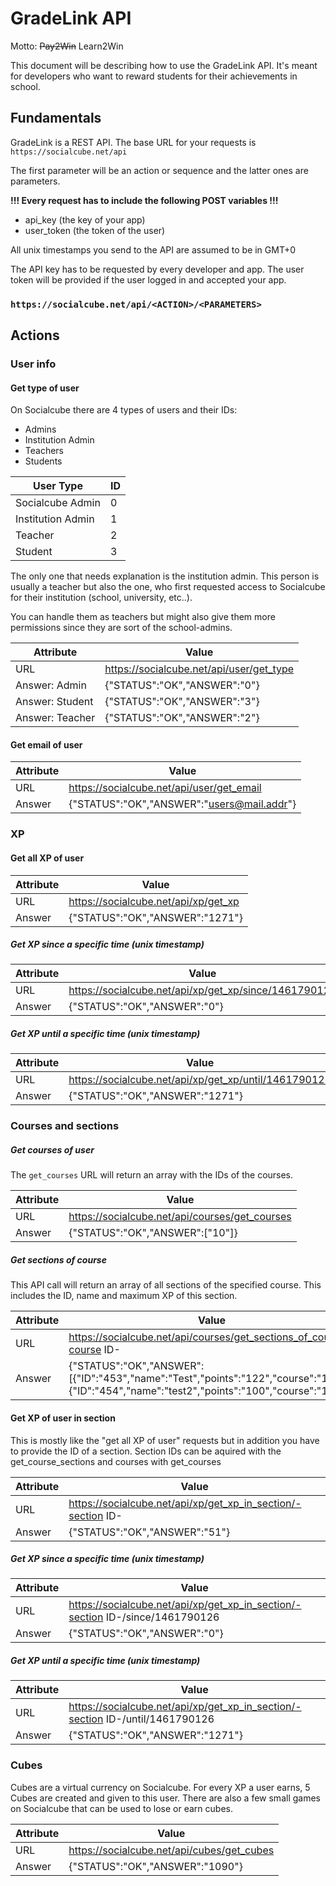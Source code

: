 # GradeLink API
Motto: ~~Pay2Win~~ Learn2Win

This document will be describing how to use the GradeLink API. It's meant for developers who want to reward students for their achievements in school.

## Fundamentals
GradeLink is a REST API. The base URL for your requests is ```https://socialcube.net/api```

The first parameter will be an action or sequence and the latter ones are parameters.

**!!! Every request has to include the following POST variables !!!**
- api_key (the key of your app)
- user_token (the token of the user)

All unix timestamps you send to the API are assumed to be in GMT+0

The API key has to be requested by every developer and app. The user token will be provided if the user logged in and accepted your app.

### ```https://socialcube.net/api/<ACTION>/<PARAMETERS>```

## Actions

### User info
#### Get type of user
On Socialcube there are 4 types of users and their IDs:
- Admins
- Institution Admin
- Teachers
- Students

| User Type | ID |
| -- | -- |
| Socialcube Admin | 0 |
| Institution Admin | 1 |
| Teacher | 2 |
| Student | 3 |

The only one that needs explanation is the institution admin. This person is usually a teacher but also the one, who first requested access to Socialcube for their institution (school, university, etc..).

You can handle them as teachers but might also give them more permissions since they are sort of the school-admins.

| Attribute | Value |
| -- | -- |
| URL | https://socialcube.net/api/user/get_type |
| Answer: Admin | {"STATUS":"OK","ANSWER":"0"} |
| Answer: Student |  {"STATUS":"OK","ANSWER":"3"} |
| Answer: Teacher |  {"STATUS":"OK","ANSWER":"2"} |

#### Get email of user

| Attribute | Value |
| -- | -- |
| URL | https://socialcube.net/api/user/get_email |
| Answer | {"STATUS":"OK","ANSWER":"users@mail.addr"} |


### XP

#### Get all XP of user

| Attribute | Value |
| -- | -- |
| URL | https://socialcube.net/api/xp/get_xp |
| Answer |  {"STATUS":"OK","ANSWER":"1271"} |

##### Get XP **since** a specific time (unix timestamp)

| Attribute | Value |
| -- | -- |
| URL | https://socialcube.net/api/xp/get_xp/since/1461790126 |
| Answer |  {"STATUS":"OK","ANSWER":"0"} |

##### Get XP **until** a specific time (unix timestamp)

| Attribute | Value |
| -- | -- |
| URL | https://socialcube.net/api/xp/get_xp/until/1461790126 |
| Answer |  {"STATUS":"OK","ANSWER":"1271"} |

### Courses and sections

##### Get courses of user

The ```get_courses``` URL will return an array with the IDs of the courses.

| Attribute | Value |
| -- | -- |
| URL | https://socialcube.net/api/courses/get_courses |
| Answer | {"STATUS":"OK","ANSWER":["10"]} |

##### Get sections of course

This API call will return an array of all sections of the specified course. This includes the ID, name and maximum XP of this section.

| Attribute | Value |
| -- | -- |
| URL | https://socialcube.net/api/courses/get_sections_of_course/-course ID- |
| Answer | {"STATUS":"OK","ANSWER":[{"ID":"453","name":"Test","points":"122","course":"10"},{"ID":"454","name":"test2","points":"100","course":"10"}]} |


#### Get XP of user in section

This is mostly like the "get all XP of user" requests but in addition you have to provide the ID of a section. Section IDs can be aquired with the get_course_sections and courses with get_courses

| Attribute | Value |
| -- | -- |
| URL | https://socialcube.net/api/xp/get_xp_in_section/-section ID- |
| Answer |  {"STATUS":"OK","ANSWER":"51"} |

##### Get XP **since** a specific time (unix timestamp)

| Attribute | Value |
| -- | -- |
| URL | https://socialcube.net/api/xp/get_xp_in_section/-section ID-/since/1461790126 |
| Answer |  {"STATUS":"OK","ANSWER":"0"} |

##### Get XP **until** a specific time (unix timestamp)

| Attribute | Value |
| -- | -- |
| URL | https://socialcube.net/api/xp/get_xp_in_section/-section ID-/until/1461790126 |
| Answer |  {"STATUS":"OK","ANSWER":"1271"} |

### Cubes

Cubes are a virtual currency on Socialcube. For every XP a user earns, 5 Cubes are created and given to this user. There are also a few small games on Socialcube that can be used to lose or earn cubes.

| Attribute | Value |
| -- | -- |
| URL | https://socialcube.net/api/cubes/get_cubes |
| Answer | {"STATUS":"OK","ANSWER":"1090"} |